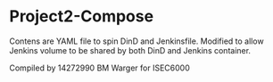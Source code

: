 # Project2-Compose

Contens are YAML file to spin DinD and Jenkinsfile. Modified to allow Jenkins volume to be shared by both DinD and Jenkins container.

Compiled by 14272990 BM Warger for ISEC6000
